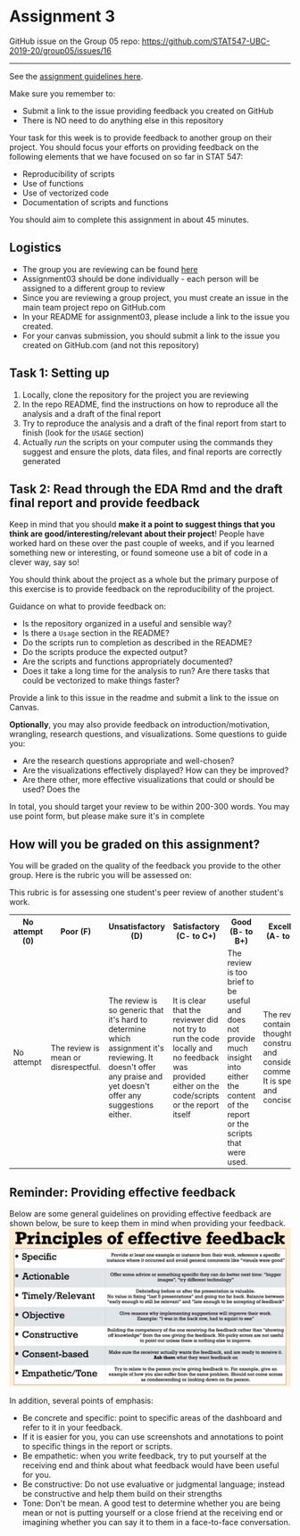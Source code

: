 # Assignment 3

GitHub issue on the Group 05 repo: https://github.com/STAT547-UBC-2019-20/group05/issues/16

---
See the [assignment guidelines here](https://stat545.stat.ubc.ca/evaluation/assignments). 

Make sure you remember to:
  - Submit a link to the issue providing feedback you created on GitHub
  - There is NO need to do anything else in this repository

Your task for this week is to provide feedback to another group on their project.
You should focus your efforts on providing feedback on the following elements that we have focused on so far in STAT 547:

- Reproducibility of scripts
- Use of functions 
- Use of vectorized code
- Documentation of scripts and functions

You should aim to complete this assignment in about 45 minutes.

## Logistics

- The group you are reviewing can be found [here](https://github.com/STAT547-UBC-2019-20/Discussions/issues/27)
- Assignment03 should be done individually - each person will be assigned to a different group to review
- Since you are reviewing a group project, you must create an issue in the main team project repo on GitHub.com
- In your README for assignment03, please include a link to the issue you created.
- For your canvas submission, you should submit a link to the issue you created on GitHub.com (and not this repository)

## Task 1: Setting up

1. Locally, clone the repository for the project you are reviewing
2. In the repo README, find the instructions on how to reproduce all the analysis and a draft of the final report 
3. Try to reproduce the analysis and a draft of the final report from start to finish (look for the `USAGE` section)
4. Actually *run* the scripts on your computer using the commands they suggest and ensure the plots, data files, and final reports are correctly generated

## Task 2: Read through the EDA Rmd and the draft final report and provide feedback

Keep in mind that you should **make it a point to suggest things that you think are good/interesting/relevant about their project**!
People have worked hard on these over the past couple of weeks, and if you learned something new or interesting, or found someone use a bit of code in a clever way, say so!

You should think about the project as a whole but the primary purpose of this exercise is to provide feedback on the reproducibility of the project.

Guidance on what to provide feedback on:

  - Is the repository organized in a useful and sensible way?
  - Is there a `Usage` section in the README?
  - Do the scripts run to completion as described in the README?
  - Do the scripts produce the expected output? 
  - Are the scripts and functions appropriately documented?
  - Does it take a long time for the analysis to run? Are there tasks that could be vectorized to make things faster?

Provide a link to this issue in the readme and submit a link to the issue on Canvas.
  
**Optionally**, you may also provide feedback on introduction/motivation, wrangling, research questions, and visualizations.
Some questions to guide you:

  - Are the research questions appropriate and well-chosen? 
  - Are the visualizations effectively displayed? How can they be improved? 
  - Are there other, more effective visualizations that could or should be used? Does the 

In total, you should target your review to be within 200-300 words. 
You may use point form, but please make sure it's in complete 

## How will you be graded on this assignment?

You will be graded on the quality of the feedback you provide to the other group. 
Here is the rubric you will be assessed on:

This rubric is for assessing one student's peer review of another student's work.

<table>
  <tr>
    <th>No attempt (0)</th>
    <th>Poor (F)</th>
    <th>Unsatisfactory (D)</th>
    <th>Satisfactory (C- to C+)</th>
    <th>Good (B- to B+)</th>  
    <th>Excellent (A- to A+)</th>
  </tr>
  <tr>
	<td>No attempt</td>
	<td>The review is mean or disrespectful.</td>
	<td>The review is so generic that it's hard to determine which assignment it's reviewing. It doesn't offer any praise and yet doesn't offer any suggestions either.</td>
	<td> It is clear that the reviewer did not try to run the code locally and no feedback was provided either on the code/scripts or the report itself</td>
	<td> The review is too brief to be useful and does not provide much insight into either the content of the report or the scripts that were used. </td>
	<td>The review contains thoughtful, constructive and considerate comments. It is specific and concise.</td>
  </tr>
</table>

## Reminder: Providing effective feedback 

Below are some general guidelines on providing effective feedback are shown below, be sure to keep them in mind when providing your feedback.
![alt text](principles_of_feedback.png)

In addition, several points of emphasis:

- Be concrete and specific: point to specific areas of the dashboard and refer to it in your feedback.
- If it is easier for you, you can use screenshots and annotations to point to specific things in the report or scripts.
- Be empathetic: when you write feedback, try to put yourself at the receiving end and think about what feedback would have been useful for you. 
- Be constructive: Do not use evaluative or judgmental language; instead be constructive and help them build on their strengths
- Tone: Don't be mean. A good test to determine whether you are being mean or not is putting yourself or a close friend at the receiving end or imagining whether you can say it to them in a face-to-face conversation.
